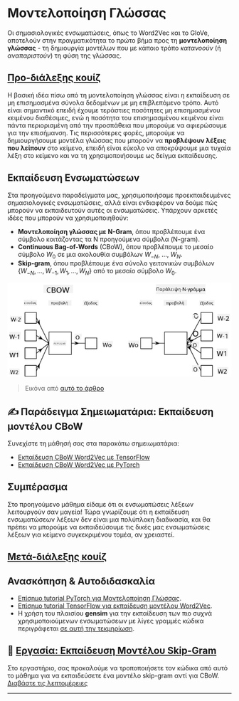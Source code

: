 <!--
CO_OP_TRANSLATOR_METADATA:
{
  "original_hash": "7ba20f54a5bfcd6521018cdfb17c7c57",
  "translation_date": "2025-09-23T08:58:26+00:00",
  "source_file": "lessons/5-NLP/15-LanguageModeling/README.md",
  "language_code": "el"
}
-->
# Μοντελοποίηση Γλώσσας

Οι σημασιολογικές ενσωματώσεις, όπως το Word2Vec και το GloVe, αποτελούν στην πραγματικότητα το πρώτο βήμα προς τη **μοντελοποίηση γλώσσας** - τη δημιουργία μοντέλων που με κάποιο τρόπο *κατανοούν* (ή *αναπαριστούν*) τη φύση της γλώσσας.

## [Προ-διάλεξης κουίζ](https://ff-quizzes.netlify.app/en/ai/quiz/29)

Η βασική ιδέα πίσω από τη μοντελοποίηση γλώσσας είναι η εκπαίδευση σε μη επισημασμένα σύνολα δεδομένων με μη επιβλεπόμενο τρόπο. Αυτό είναι σημαντικό επειδή έχουμε τεράστιες ποσότητες μη επισημασμένου κειμένου διαθέσιμες, ενώ η ποσότητα του επισημασμένου κειμένου είναι πάντα περιορισμένη από την προσπάθεια που μπορούμε να αφιερώσουμε για την επισήμανση. Τις περισσότερες φορές, μπορούμε να δημιουργήσουμε μοντέλα γλώσσας που μπορούν να **προβλέψουν λέξεις που λείπουν** στο κείμενο, επειδή είναι εύκολο να αποκρύψουμε μια τυχαία λέξη στο κείμενο και να τη χρησιμοποιήσουμε ως δείγμα εκπαίδευσης.

## Εκπαίδευση Ενσωματώσεων

Στα προηγούμενα παραδείγματα μας, χρησιμοποιήσαμε προεκπαιδευμένες σημασιολογικές ενσωματώσεις, αλλά είναι ενδιαφέρον να δούμε πώς μπορούν να εκπαιδευτούν αυτές οι ενσωματώσεις. Υπάρχουν αρκετές ιδέες που μπορούν να χρησιμοποιηθούν:

* **Μοντελοποίηση γλώσσας με N-Gram**, όπου προβλέπουμε ένα σύμβολο κοιτάζοντας τα N προηγούμενα σύμβολα (N-gram).
* **Continuous Bag-of-Words** (CBoW), όπου προβλέπουμε το μεσαίο σύμβολο $W_0$ σε μια ακολουθία συμβόλων $W_{-N}$, ..., $W_N$.
* **Skip-gram**, όπου προβλέπουμε ένα σύνολο γειτονικών συμβόλων {$W_{-N},\dots, W_{-1}, W_1,\dots, W_N$} από το μεσαίο σύμβολο $W_0$.

![εικόνα από άρθρο για τη μετατροπή λέξεων σε διανύσματα](../../../../../translated_images/example-algorithms-for-converting-words-to-vectors.fbe9207a726922f6f0f5de66427e8a6eda63809356114e28fb1fa5f4a83ebda7.el.png)

> Εικόνα από [αυτό το άρθρο](https://arxiv.org/pdf/1301.3781.pdf)

## ✍️ Παράδειγμα Σημειωματάρια: Εκπαίδευση μοντέλου CBoW

Συνεχίστε τη μάθησή σας στα παρακάτω σημειωματάρια:

* [Εκπαίδευση CBoW Word2Vec με TensorFlow](CBoW-TF.ipynb)
* [Εκπαίδευση CBoW Word2Vec με PyTorch](CBoW-PyTorch.ipynb)

## Συμπέρασμα

Στο προηγούμενο μάθημα είδαμε ότι οι ενσωματώσεις λέξεων λειτουργούν σαν μαγεία! Τώρα γνωρίζουμε ότι η εκπαίδευση ενσωματώσεων λέξεων δεν είναι μια πολύπλοκη διαδικασία, και θα πρέπει να μπορούμε να εκπαιδεύσουμε τις δικές μας ενσωματώσεις λέξεων για κείμενο συγκεκριμένου τομέα, αν χρειαστεί.

## [Μετά-διάλεξης κουίζ](https://ff-quizzes.netlify.app/en/ai/quiz/30)

## Ανασκόπηση & Αυτοδιδασκαλία

* [Επίσημο tutorial PyTorch για Μοντελοποίηση Γλώσσας](https://pytorch.org/tutorials/beginner/nlp/word_embeddings_tutorial.html).
* [Επίσημο tutorial TensorFlow για εκπαίδευση μοντέλου Word2Vec](https://www.TensorFlow.org/tutorials/text/word2vec).
* Η χρήση του πλαισίου **gensim** για την εκπαίδευση των πιο συχνά χρησιμοποιούμενων ενσωματώσεων με λίγες γραμμές κώδικα περιγράφεται [σε αυτή την τεκμηρίωση](https://pytorch.org/tutorials/beginner/nlp/word_embeddings_tutorial.html).

## 🚀 [Εργασία: Εκπαίδευση Μοντέλου Skip-Gram](lab/README.md)

Στο εργαστήριο, σας προκαλούμε να τροποποιήσετε τον κώδικα από αυτό το μάθημα για να εκπαιδεύσετε ένα μοντέλο skip-gram αντί για CBoW. [Διαβάστε τις λεπτομέρειες](lab/README.md)

---

